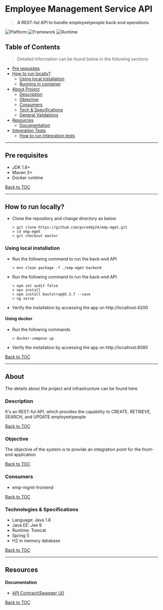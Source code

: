 # Employee Management Service API

> **A REST-ful API to handle employee\people back-end operations**

![Platform](https://img.shields.io/static/v1?label=Platform&message=Java%208%20|%20JEE%208&color=lightgreen)
![Framework](https://img.shields.io/static/v1?label=Framework&message=Spring%205&color=lightgreen)
![Runtime](https://img.shields.io/static/v1?label=Runtime&message=Spring%20boot&color=lightgreen)


## Table of Contents

> Detailed information can be found below in the following sections 

- [Pre requisites](#pre-requisites)
- [How to run locally?](#how-to-run-locally)
    - [Using local installation](#using-local-installation)
    - [Running in container](#using-docker)
- [About Project](#about)
    - [Description](#description)
    - [Objective](#objective)
    - [Consumers](#consumers)
    - [Tech & Specifications](#technologies--specifications)
    - [General Validations](#validation)
- [Resources](#resources)
    - [Documentation](#documentation)
- [Integration Tests](#integration-tests-postman)
    - [How to run integration tests](#how-to-run-integration-tests)

---
## Pre requisites
- JDK 1.8+
- Maven 3+
- Docker runtime

[Back to TOC](#table-of-contents)

---
## How to run locally?

- Clone the repository and change directory as below
    ```
    > git clone https://github.com/psreddy24/emp-mgmt.git
    > cd emp-mgmt
    > git checkout master
    ```

### Using local installation
- Run the following command to run the back-end API
  ```
  > mvn clean package -f ./emp-mgmt-backend
  ```
- Run the following command to run the back-end API
  ```
  > npm set audit false
  > npn install
  > npm install bootstrap@3.3.7 --save
  > ng serve
  ```
- Verify the installation by accessing the app on http://localhost:4200

#### Using docker

- Run the following commands
    ```
    > docker-compose up
    ```
- Verify the installation by accessing the app on http://localhost:8080

[Back to TOC](#table-of-contents)

---
## About
The details about the project and infrastructure can be found here

### Description

It's an REST-ful API, which provides the capability to CREATE, RETRIEVE, SEARCH, and UPDATE employee\people

[Back to TOC](#table-of-contents)

### Objective
The objective of the system is to provide an integration point for the front-end application 

[Back to TOC](#table-of-contents)

### Consumers
- emp-mgmt-frontend

[Back to TOC](#table-of-contents)

### Technologies & Specifications

- Language: Java 1.8
- Java EE: Jee 8
- Runtime: Tomcat
- Spring 5
- H2 in memory database

[Back to TOC](#table-of-contents)

---
## Resources

#### Documentation
- [API Contract(Swagger UI)](https://techtestapi.azurewebsites.net/swagger/index.html)
    
[Back to TOC](#table-of-contents)
